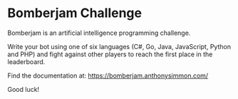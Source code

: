 # Bomberjam Challenge

Bomberjam is an artificial intelligence programming challenge.

Write your bot using one of six languages (C#, Go, Java, JavaScript, Python and PHP) and fight against other players to reach the first place in the leaderboard.

Find the documentation at: https://bomberjam.anthonysimmon.com/

Good luck!
